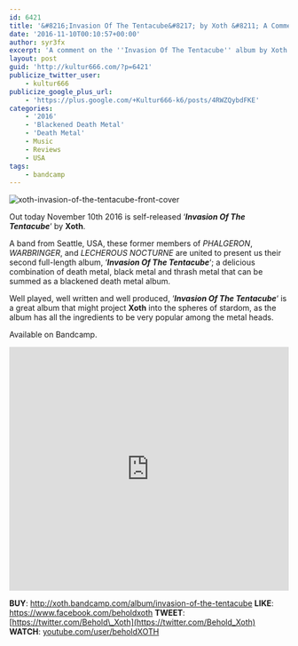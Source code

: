 ```yaml
---
id: 6421
title: '&#8216;Invasion Of The Tentacube&#8217; by Xoth &#8211; A Comment'
date: '2016-11-10T00:10:57+00:00'
author: syr3fx
excerpt: 'A comment on the ''Invasion Of The Tentacube'' album by Xoth (2016)'
layout: post
guid: 'http://kultur666.com/?p=6421'
publicize_twitter_user:
    - kultur666
publicize_google_plus_url:
    - 'https://plus.google.com/+Kultur666-k6/posts/4RWZQybdFKE'
categories:
    - '2016'
    - 'Blackened Death Metal'
    - 'Death Metal'
    - Music
    - Reviews
    - USA
tags:
    - bandcamp
---
```


![xoth-invasion-of-the-tentacube-front-cover](http://localhost:8080/wp-content/uploads/2016/11/xoth-invasion-of-the-tentacube-front-cover.png)

Out today November 10th 2016 is self-released ‘***Invasion Of The Tentacube***‘ by **Xoth**.

A band from Seattle, USA, these former members of *PHALGERON*, *WARBRINGER*, and *LECHEROUS NOCTURNE* are united to present us their second full-length album, ‘***Invasion Of The Tentacube***‘; a delicious combination of death metal, black metal and thrash metal that can be summed as a blackened death metal album.

Well played, well written and well produced, ‘***Invasion Of The Tentacube***‘ is a great album that might project **Xoth** into the spheres of stardom, as the album has all the ingredients to be very popular among the metal heads.

Available on Bandcamp.

<iframe style="border: 0; width: 100%; height: 439px;" src="https://bandcamp.com/EmbeddedPlayer/album=4117307170/size=large/bgcol=333333/linkcol=e99708/tracklist=false/transparent=true/" seamless></iframe>

**BUY**: <http://xoth.bandcamp.com/album/invasion-of-the-tentacube>
**LIKE**: <https://www.facebook.com/beholdxoth>
**TWEET**: [https://twitter.com/Behold\_Xoth](https://twitter.com/Behold_Xoth)
**WATCH**: [youtube.com/user/beholdXOTH](http://youtube.com/user/beholdXOTH)